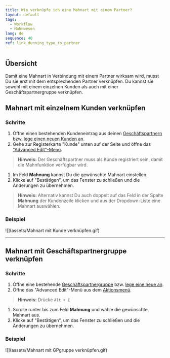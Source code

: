 ```yaml
---
title: Wie verknüpfe ich eine Mahnart mit einem Partner?
layout: default
tags:
  - Workflow
  - Mahnwesen
lang: de
sequence: 40
ref: link_dunning_type_to_partner
---
```


## Übersicht
Damit eine Mahnart in Verbindung mit einem Partner wirksam wird, musst Du sie erst mit dem entsprechenden Partner verknüpfen. Du kannst sie sowohl mit einem einzelnen Kunden als auch mit einer Geschäftspartnergruppe verknüpfen.

## Mahnart mit einzelnem Kunden verknüpfen

### Schritte
1. Öffne einen bestehenden Kundeneintrag aus deinen [Geschäftspartnern](Menu) bzw. [lege einen neuen Kunden an](Neuer_Geschaeftspartner_Kunde).
1. Gehe zur Registerkarte "Kunde" unten auf der Seite und öffne das ["Advanced Edit"-Menü](AdvancedEditTab_Öffnen).
 >**Hinweis:** Der Geschäftspartner muss als Kunde registriert sein, damit die Mahnfunktion verfügbar wird.

1. Im Feld **Mahnung** kannst Du die gewünschte Mahnart einstellen.
1. Klicke auf "Bestätigen", um das Fenster zu schließen und die Änderungen zu übernehmen.
 >**Hinweis:** Alternativ kannst Du auch doppelt auf das Feld in der Spalte **Mahnung** der Kundenzeile klicken und aus der Dropdown-Liste eine Mahnart auswählen.

### Beispiel
![](assets/Mahnart mit Kunde verknüpfen.gif)

---

## Mahnart mit Geschäftspartnergruppe verknüpfen

### Schritte
1. Öffne eine bestehende [Geschäftspartnergruppe](Menu) bzw. [lege eine neue an](Neue_Geschaeftspartnergruppe).
1. Öffne das "Advanced Edit"-Menü aus dem [Aktionsmenü](AktionStarten).
 >**Hinweis:** Drücke `Alt + E`

1. Scrolle runter bis zum Feld **Mahnung** und wähle die gewünschte Mahnart aus.
1. Klicke auf "Bestätigen", um das Fenster zu schließen und die Änderungen zu übernehmen.

### Beispiel
![](assets/Mahnart mit GPgruppe verknüpfen.gif)
